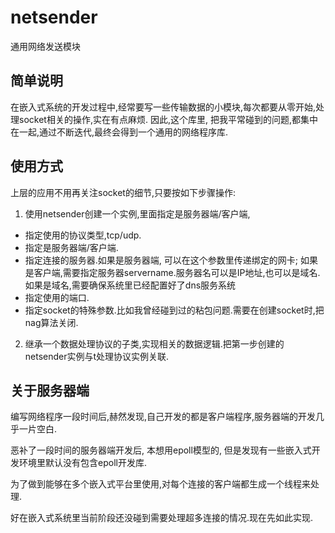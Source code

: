 # netsender
通用网络发送模块

## 简单说明
在嵌入式系统的开发过程中,经常要写一些传输数据的小模块,每次都要从零开始,处理socket相关的操作,实在有点麻烦.
因此,这个库里, 把我平常碰到的问题,都集中在一起,通过不断迭代,最终会得到一个通用的网络程序库.


## 使用方式
上层的应用不用再关注socket的细节,只要按如下步骤操作:
1. 使用netsender创建一个实例,里面指定是服务器端/客户端,
  - 指定使用的协议类型,tcp/udp.
  - 指定是服务器端/客户端.
  - 指定连接的服务器.如果是服务器端, 可以在这个参数里传递绑定的网卡; 如果是客户端,需要指定服务器servername.服务器名可以是IP地址,也可以是域名.如果是域名,需要确保系统里已经配置好了dns服务系统
  - 指定使用的端口.
  - 指定socket的特殊参数.比如我曾经碰到过的粘包问题.需要在创建socket时,把nag算法关闭.
2. 继承一个数据处理协议的子类,实现相关的数据逻辑.把第一步创建的netsender实例与t处理协议实例关联.


## 关于服务器端
编写网络程序一段时间后,赫然发现,自己开发的都是客户端程序,服务器端的开发几乎一片空白.

恶补了一段时间的服务器端开发后, 本想用epoll模型的, 但是发现有一些嵌入式开发环境里默认没有包含epoll开发库.

为了做到能够在多个嵌入式平台里使用,对每个连接的客户端都生成一个线程来处理.

好在嵌入式系统里当前阶段还没碰到需要处理超多连接的情况.现在先如此实现.
